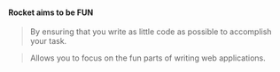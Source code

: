 #### Rocket aims to be FUN

> By ensuring that you write as little code as possible to accomplish your task.

> Allows you to focus on the fun parts of writing web applications.


<aside class="notes">
</aside>
